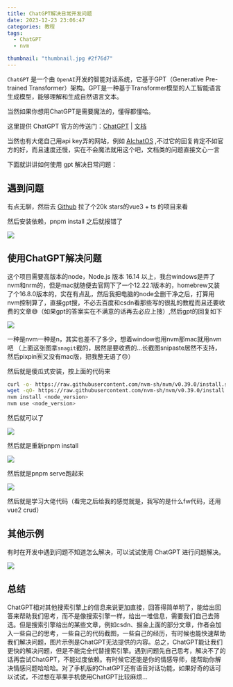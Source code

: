 ```yaml
---
title: ChatGPT解决日常开发问题
date: 2023-12-23 23:06:47
categories: 教程
tags:
  - ChatGPT
  - nvm

thumbnail: "thumbnail.jpg #2f76d7"
---
```



`ChatGPT` 是一个由 `OpenAI`开发的智能对话系统，它基于GPT（Generative Pre-trained Transformer）架构。GPT是一种基于Transformer模型的人工智能语言生成模型，能够理解和生成自然语言文本。

<!-- more -->
当然如果你想用ChatGPT是需要魔法的，懂得都懂哈。

这里提供  ChatGPT 官方的传送门：[ChatGPT](https://chat.openai.com/) | [文档](https://platform.openai.com/docs/introduction)

当然也有大佬自己用api key弄的网站，例如 [AIchatOS](https://chat18.aichatos.xyz/#/chat/1703344214208) ,不过它的回复肯定不如官方的好，而且速度还慢，实在不会魔法就用这个吧，文档类的问题直接文心一言

下面就讲讲如何使用 gpt 解决日常问题：

## 遇到问题

有点无聊，然后去 [Github](https://github.com/vbenjs/vue-vben-admin) 拉了个20k stars的vue3 + ts 的项目来看

然后安装依赖，pnpm install 之后就报错了

![](post/nvm/Snipaste_2023-12-23_23-19-35.png)

## 使用ChatGPT解决问题

这个项目需要高版本的node，Node.js 版本 16.14 以上，我台windows是弄了nvm和nrm的，但是mac就随便去官网下了一个12.22.1版本的，homebrew又装了个16.8.0版本的，实在有点乱，然后我把电脑的node全删干净之后，打算用nvm控制算了，直接gpt搜，不必去百度和csdn看那些写的很乱的教程而且还要收费的文章😅（如果gpt的答案实在不满意的话再去必应上搜）,然后gpt的回复如下

![](post/nvm/qqq.png)

一种是nvm一种是n，其实也差不了多少，想着window也用nvm那mac就用nvm吧
（上面这张图拿`snagit`截的，居然是要收费的...长截图snipaste居然不支持，然后pixpin🈶又没有mac版，把我整无语了😓）

然后就是傻瓜式安装，按上面的代码来

```bash
curl -o- https://raw.githubusercontent.com/nvm-sh/nvm/v0.39.0/install.sh | bash
wget -qO- https://raw.githubusercontent.com/nvm-sh/nvm/v0.39.0/install.sh | bash
nvm install <node_version>
nvm use <node_version>
```

然后就可以了

![](post/nvm/Snipaste_2023-12-24_00-08-04.png)

然后就是重新pnpm install

![](post/nvm/Snipaste_2023-12-24_00-13-58.png)

然后就是pnpm serve跑起来

![](post/nvm/Snipaste_2023-12-24_16-12-19.png)

然后就是学习大佬代码（看完之后给我的感觉就是，我写的是什么fw代码，还用vue2 crud）

## 其他示例

有时在开发中遇到问题不知道怎么解决，可以试试使用 ChatGPT 进行问题解决。

![](post/nvm/2023-12-24_00-50-34.png)

## 总结

ChatGPT相对其他搜索引擎上的信息来说更加直接，回答得简单明了，能给出回答来帮助我们思考，而不是像搜索引擎一样，给出一堆信息，需要我们自己去筛选。但是搜索引擎给出的某些文章，例如csdn、掘金上面的部分文章，作者会加入一些自己的思考，一些自己的代码截图，一些自己的经历，有时候也能快速帮助我们解决问题，图片示例是ChatGPT无法提供的内容。总之，ChatGPT能让我们更快的解决问题，但是不能完全代替搜索引擎。遇到问题先自己思考，解决不了的话再尝试ChatGPT，不能过度依赖。有时候它还能是你的情感导师，能帮助你解决情感问题哈哈哈。对了手机版的ChatGPT还有语音对话功能，如果好奇的话可以试试，不过想在苹果手机使用ChatGPT比较麻烦...